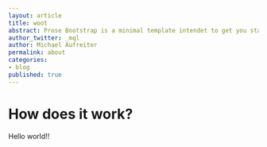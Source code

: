 ```yaml
---
layout: article
title: woot
abstract: Prose Bootstrap is a minimal template intendet to get you started with Jekyll.
author_twitter: _mql
author: Michael Aufreiter
permalink: about
categories:
- blog
published: true
---
```

# How does it work?

Hello world!!
